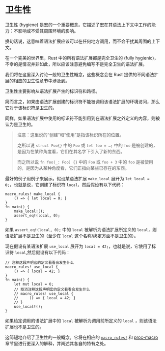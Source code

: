 # 卫生性

卫生性 (hygiene) 是宏的一个重要概念。它描述了宏在其语法上下文中工作的能力：不影响或不受其周围环境的影响。

换句话说，这意味着语法扩展应该可以在任何地方调用，而不会干扰其周围的上下文。

在一个完美的世界里，Rust  中的所有语法扩展都是完全卫生的
(fully hygienic)，不幸的是情况并非如此，所以应该注意避免编写不是完全卫生的语法扩展。

我们将在这里深入讨论一般的卫生性概念，这些概念会在 Rust 提供的不同语法扩展的相应的卫生性章节中涉及到。

卫生性主要影响从语法扩展产生的标识符和路径。

简而言之，如果由语法扩展创建的标识符不能被调用该语法扩展的环境访问，那么它对于该标识符是卫生的。

同样，如果语法扩展中使用的标识符不能引用到在语法扩展之外定义的内容，则被认为是卫生的。

> 注意：这里说的“创建”和“使用”是指该标识所在的位置。
>
> 之所以说 `struct Foo{}` 中的 `Foo` 或 `let foo = …;` 中的 `foo` 
> 是被创建的，是因为在某种角度看，它们在其名字下引入了新的东西。
>
> 而之所以说 `fn foo(_: Foo) {}` 中的 `Foo` 或 `foo + 3` 中的 `foo`
> 是被使用的，是因为从某种角度看，它们正指向某些已存在的东西。

最好的例子用例子来展示。假设某语法扩展 `make_local` 展开为
`let local = 0;`，也就是说，它创建了标识符 `local`，然后假设有以下代码：

```rust,editable
macro_rules! make_local {
    () => { let local = 0; }
}
fn main() {
    make_local!();
    assert_eq!(local, 0);
}
```

如果 `assert_eq!(local, 0);` 中的 `local` 被解析为语法扩展所定义的 
`local`，则语法扩展不是卫生的（至少在 `local` 这个名称/绑定方面不是卫生的）。

现在假设有某语法扩展 `use_local` 展开为 `local = 42;`，也就是说，它使用了标识符 `local`,然后假设有以下代码：

```rust,editable
// 注释这段声明宏的定义看看会发生什么
macro_rules! use_local {
    () => { local = 42; }
}
fn main() {
    let mut local = 0;
    // 取消注释这段声明宏的定义看看会发生什么
    // macro_rules! use_local {
    //     () => { local = 42; }
    // }
    use_local!();
}
```

如果给定调用的语法扩展中的 `local` 被解析为调用前所定义的 `local` ，则该语法扩展也不是卫生的。

这简短地介绍了卫生性的一般概念。它将在相应的 [`macro_rules!`](../decl-macros/minutiae/hygiene.md)
和 [proc-macro](../proc-macros/hygiene.md) 章节里进行更深入的解释，并阐述其各自的特有之处。
